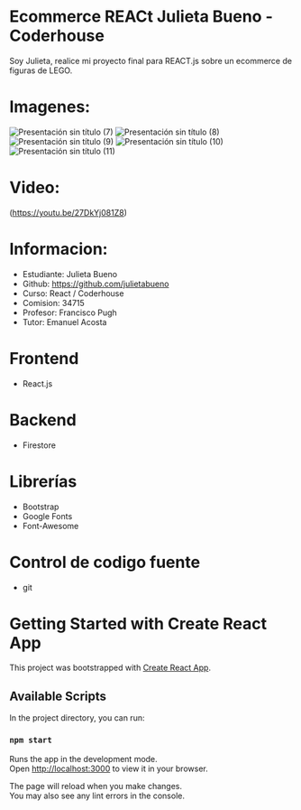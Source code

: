# Ecommerce REACt Julieta Bueno - Coderhouse
Soy Julieta, realice mi proyecto final para REACT.js sobre un ecommerce de figuras de LEGO. 
# Imagenes:
![Presentación sin título (7)](https://user-images.githubusercontent.com/104010163/193627111-7a3fbe30-c0e5-40c6-94e7-3aa1e5480f68.jpg)
![Presentación sin título (8)](https://user-images.githubusercontent.com/104010163/193627128-fad754b7-77d9-49e8-a5b0-e40cb02ae43a.jpg)
![Presentación sin título (9)](https://user-images.githubusercontent.com/104010163/193627138-b4778fb8-6359-4f66-9688-e107af5537ce.jpg)
![Presentación sin título (10)](https://user-images.githubusercontent.com/104010163/193627152-fa544ed9-472b-4ca4-88ea-c72897241fc6.jpg)
![Presentación sin título (11)](https://user-images.githubusercontent.com/104010163/193627168-49286583-9cc2-4f5a-8322-3b805e997553.jpg)

# Video:
(https://youtu.be/27DkYj081Z8)

# Informacion:
- Estudiante: Julieta Bueno
- Github: https://github.com/julietabueno
- Curso: React / Coderhouse
- Comision: 34715
- Profesor: Francisco Pugh
- Tutor: Emanuel Acosta

# Frontend
- React.js

# Backend
- Firestore

# Librerías
- Bootstrap
- Google Fonts
- Font-Awesome

# Control de codigo fuente
- git

# Getting Started with Create React App

This project was bootstrapped with [Create React App](https://github.com/facebook/create-react-app).

## Available Scripts

In the project directory, you can run:

### `npm start`

Runs the app in the development mode.\
Open [http://localhost:3000](http://localhost:3000) to view it in your browser.

The page will reload when you make changes.\
You may also see any lint errors in the console.

